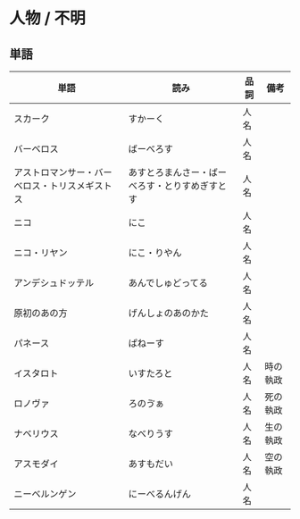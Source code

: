 # 人物 / 不明

## 単語

|単語|読み|品詞|備考|
|---|---|---|---|
|スカーク|すかーく|人名||
|バーベロス|ばーべろす|人名||
|アストロマンサー・バーベロス・トリスメギストス|あすとろまんさー・ばーべろす・とりすめぎすとす|人名||
|ニコ|にこ|人名||
|ニコ・リヤン|にこ・りやん|人名||
|アンデシュドッテル|あんでしゅどってる|人名||
|原初のあの方|げんしょのあのかた|人名||
|パネース|ぱねーす|人名||
|イスタロト|いすたろと|人名|時の執政|
|ロノヴァ|ろのゔぁ|人名|死の執政|
|ナベリウス|なべりうす|人名|生の執政|
|アスモダイ|あすもだい|人名|空の執政|
|ニーベルンゲン|にーべるんげん|人名||
